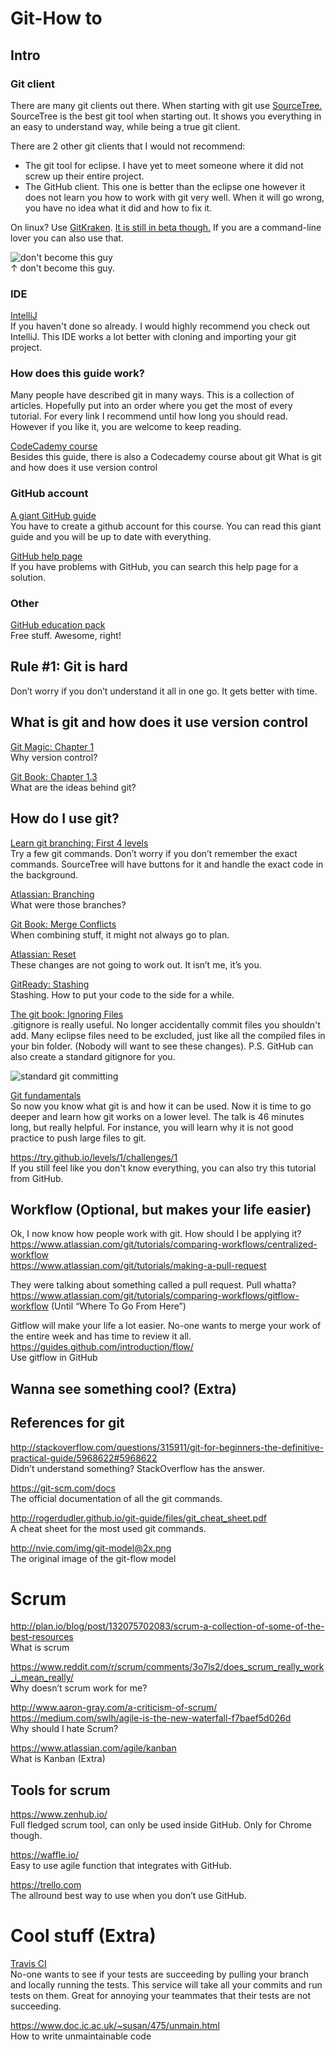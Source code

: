 # Git-How to
## Intro
### Git client
There are many git clients out there. When starting with git use [SourceTree.](https://www.sourcetreeapp.com/) SourceTree is the best git tool when starting out. It shows you everything in an easy to understand way, while being a true git client.

There are 2 other git clients that I would not recommend:
 - The git tool for eclipse. I have yet to meet someone where it did not screw up their entire project.
 - The GitHub client. This one is better than the eclipse one however it does not learn you how to work with git very well. When it will go wrong, you have no idea what it did and how to fix it.

On linux? Use [GitKraken](http://www.gitkraken.com/). [It is still in beta though.](http://aztechbeat.com/2015/10/axosofts-gitkraken-undo-button-git-private-beta/) If you are a command-line lover you can also use that.

![don't become this guy](http://www.explainxkcd.com/wiki/images/4/4d/git.png)  
↑ don't become this guy.

### IDE

[IntelliJ](https://www.jetbrains.com/idea/ )  
If you haven't done so already. I would highly recommend you check out IntelliJ. This IDE works a lot better with cloning and importing your git project.

### How does this guide work?
Many people have described git in many ways. This is a collection of articles. Hopefully put into an order where you get the most of every tutorial. For every link I recommend until how long you should read. However if you like it, you are welcome to keep reading.

[CodeCademy course](https://www.codecademy.com/learn/learn-git)  
Besides this guide, there is also a Codecademy course about git
What is git and how does it use version control

### GitHub account

[A giant GitHub guide](http://blog.pluralsight.com/github-tutorial)  
You have to create a github account for this course. You can read this giant guide and you will be up to date with everything.

[GitHub help page](https://help.github.com/)  
If you have problems with GitHub, you can search this help page for a solution.

### Other
[GitHub education pack](https://education.github.com/pack)  
Free stuff. Awesome, right!

## Rule #1: Git is hard
Don’t worry if you don’t understand it all in one go. It gets better with time.


## What is git and how does it use version control
[Git Magic: Chapter 1](http://www-cs-students.stanford.edu/~blynn/gitmagic/ch01.html)  
Why version control?

[Git Book: Chapter 1.3](https://git-scm.com/book/en/v2/Getting-Started-Git-Basics)   
What are the ideas behind git?


## How do I use git?
[Learn git branching: First 4 levels](http://pcottle.github.io/learnGitBranching/)  
Try a few git commands. Don’t worry if you don’t remember the exact commands. SourceTree will have buttons for it and handle the exact code in the background.

[Atlassian: Branching](https://www.atlassian.com/git/tutorials/using-branches)   
What were those branches?

[Git Book: Merge Conflicts](https://git-scm.com/book/en/v2/Git-Branching-Basic-Branching-and-Merging#Basic-Merge-Conflicts)  
When combining stuff, it might not always go to plan.

[Atlassian: Reset](https://www.atlassian.com/git/tutorials/undoing-changes/git-reset)  
These changes are not going to work out. It isn’t me, it’s you.

[GitReady: Stashing](http://gitready.com/beginner/2009/01/10/stashing-your-changes.html)  
Stashing. How to put your code to the side for a while.

[The git book: Ignoring Files ](https://git-scm.com/book/en/v2/Git-Basics-Recording-Changes-to-the-Repository#Ignoring-Files)   
.gitignore is really useful. No longer accidentally commit files you shouldn't add. Many eclipse files need to be excluded, just like all the compiled files in your bin folder. (Nobody will want to see these changes).  P.S. GitHub can also create a standard gitignore for you.

![standard git committing](https://raw.githubusercontent.com/newnottakenname/Guides/master/Git/Git-HowTo.png)


[Git fundamentals](https://www.youtube.com/watch?v=sevc6668cQ0)  
So now you know what git is and how it can be used. Now it is time to go deeper and learn how git works on a lower level. The talk is 46 minutes long, but really helpful. For instance, you will learn why it is not good practice to push large files to git.

https://try.github.io/levels/1/challenges/1  
If you still feel like you don't know everything, you can also try this tutorial from GitHub.

## Workflow (Optional, but makes your life easier)
Ok, I now know how people work with git. How should I be applying it?  
https://www.atlassian.com/git/tutorials/comparing-workflows/centralized-workflow  
https://www.atlassian.com/git/tutorials/making-a-pull-request  

They were talking about something called a pull request. Pull whatta?  
https://www.atlassian.com/git/tutorials/comparing-workflows/gitflow-workflow (Until “Where To Go From Here”)  

Gitflow will make your life a lot easier. No-one wants to merge your work of the entire week and has time to review it all.  
https://guides.github.com/introduction/flow/  
Use gitflow in GitHub
## Wanna see something cool? (Extra)

## References for git
http://stackoverflow.com/questions/315911/git-for-beginners-the-definitive-practical-guide/5968622#5968622  
Didn’t understand something? StackOverflow has the answer.

https://git-scm.com/docs  
The official documentation of all the git commands.

http://rogerdudler.github.io/git-guide/files/git_cheat_sheet.pdf  
A cheat sheet for the most used git commands.

http://nvie.com/img/git-model@2x.png   
The original image of the git-flow model

# Scrum
http://plan.io/blog/post/132075702083/scrum-a-collection-of-some-of-the-best-resources  
What is scrum

https://www.reddit.com/r/scrum/comments/3o7ls2/does_scrum_really_work_i_mean_really/  
Why doesn’t scrum work for me?

http://www.aaron-gray.com/a-criticism-of-scrum/  
https://medium.com/swlh/agile-is-the-new-waterfall-f7baef5d026d  
Why should I hate Scrum?

https://www.atlassian.com/agile/kanban  
What is Kanban (Extra)

## Tools for scrum
https://www.zenhub.io/  
Full fledged scrum tool, can only be used inside GitHub. Only for Chrome though.

https://waffle.io/  
Easy to use agile function that integrates with GitHub.

https://trello.com  
The allround best way to use when you don’t use GitHub.

# Cool stuff (Extra)

[Travis CI](https://travis-ci.org/)  
No-one wants to see if your tests are succeeding by pulling your branch and locally running the tests. This service will take all your commits and run tests on them. Great for annoying your teammates that their tests are not succeeding.

https://www.doc.ic.ac.uk/~susan/475/unmain.html  
How to write unmaintainable code
